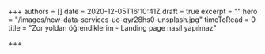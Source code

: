 +++
authors = []
date = 2020-12-05T16:10:41Z
draft = true
excerpt = ""
hero = "/images/new-data-services-uo-qyr28hs0-unsplash.jpg"
timeToRead = 0
title = "Zor yoldan öğrendiklerim - Landing page nasıl yapılmaz"

+++
